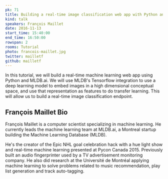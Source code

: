 ```yaml
---
pk: 71
title: Building a real-time image classification web app with Python and MLDB.ai
kind: talk
speakers: François Maillet
date: 2016-11-13
start_time: 15:40:00
end_time: 16:50:00
rowspan: 2
rooms: Tutorial
photo: francois-maillet.jpg
twitter: mailletf
github: mailletf
---
```


In this tutorial, we will build a real-time machine learning web app using Python and MLDB.ai. We will use MLDB's Tensorflow integration to use a deep learning model to embed images in a high dimensional conceptual space, and use that representation as features to do transfer learning. This will allow us to build a real-time image classification endpoint.

## François Maillet Bio

François Maillet is a computer scientist specializing in machine learning. He currently leads the machine learning team at MLDB.ai, a Montreal startup building the Machine Learning Database (MLDB).

He's the creator of the Epic NHL goal celebration hack with a hue light show and real-time machine learning presented at Pycon Canada 2015. Previously built an audio fingerprinter used by a TV advertisement monitoring company. He also did research at the Université de Montréal applying machine learning to solve problems related to music recommendation, play list generation and track auto-tagging.
